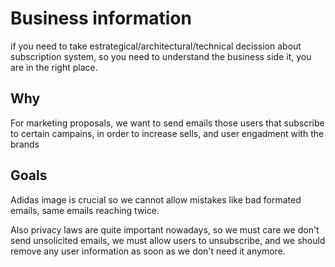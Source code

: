 # Business information

if you need to take estrategical/architectural/technical decission about subscription system, so you need to understand the business side it, you are in the right place.

## Why

For marketing proposals, we want to send emails those users that subscribe to certain campains, in order to increase sells, and user engadment with the brands

## Goals

Adidas image is crucial so we cannot allow mistakes like bad formated emails, same emails reaching twice.

Also privacy laws are quite important nowadays, so we must care we don't send unsolicited emails, we must allow users to unsubscribe, and we should remove any user information as soon as we don't need it anymore.

